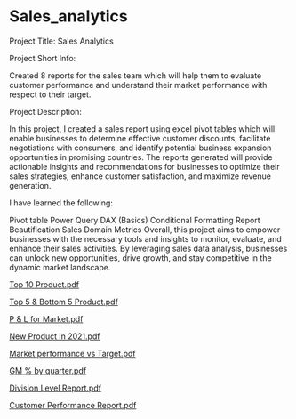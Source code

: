 # Sales_analytics

Project Title: Sales Analytics

Project Short Info:

Created 8 reports for the sales team which will help them to evaluate customer performance and understand their market performance with respect to their target.

Project Description:

In this project, I created a sales report using excel pivot tables which will enable businesses to determine effective customer discounts, facilitate negotiations with consumers, and identify potential business expansion opportunities in promising countries. The reports generated will provide actionable insights and recommendations for businesses to optimize their sales strategies, enhance customer satisfaction, and maximize revenue generation.

I have learned the following:

Pivot table
Power Query
DAX (Basics)
Conditional Formatting
Report Beautification
Sales Domain Metrics
Overall, this project aims to empower businesses with the necessary tools and insights to monitor, evaluate, and enhance their sales activities. By leveraging sales data analysis, businesses can unlock new opportunities, drive growth, and stay competitive in the dynamic market landscape.






[Top 10 Product.pdf](https://github.com/Mradul1319/Sales_analytics/files/12708144/Top.10.Product.pdf)

[Top 5 & Bottom 5 Product.pdf](https://github.com/Mradul1319/Sales_analytics/files/12708143/Top.5.Bottom.5.Product.pdf)

[P & L for Market.pdf](https://github.com/Mradul1319/Sales_analytics/files/12708142/P.L.for.Market.pdf)

[New Product in 2021.pdf](https://github.com/Mradul1319/Sales_analytics/files/12708141/New.Product.in.2021.pdf)

[Market performance vs Target.pdf](https://github.com/Mradul1319/Sales_analytics/files/12708140/Market.performance.vs.Target.pdf)

[GM % by quarter.pdf](https://github.com/Mradul1319/Sales_analytics/files/12708139/GM.by.quarter.pdf)

[Division Level Report.pdf](https://github.com/Mradul1319/Sales_analytics/files/12708138/Division.Level.Report.pdf)

[Customer Performance Report.pdf](https://github.com/Mradul1319/Sales_analytics/files/12708137/Customer.Performance.Report.pdf)

